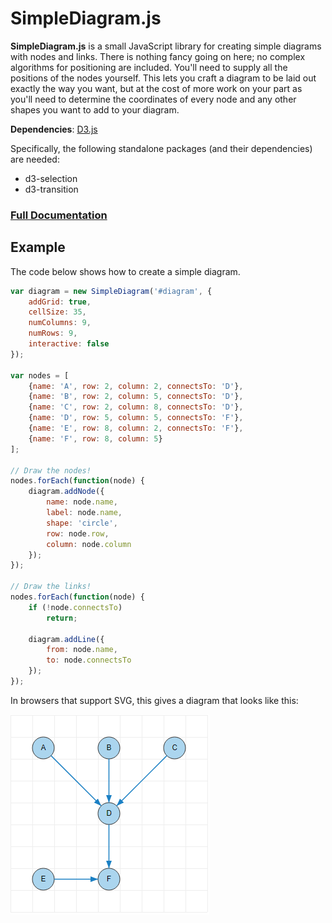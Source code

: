 # SimpleDiagram.js

**SimpleDiagram.js** is a small JavaScript library for creating simple diagrams with nodes and links.
There is nothing fancy going on here; no complex algorithms for positioning are included.
You'll need to supply all the positions of the nodes yourself. This lets you craft
a diagram to be laid out exactly the way you want, but at the cost of more work on your part
as you'll need to determine the coordinates of every node and any other shapes you want to add to
your diagram.

**Dependencies**:
[D3.js](http://d3js.org/)

Specifically, the following standalone packages (and their dependencies) are needed:
- d3-selection
- d3-transition

### [Full Documentation](docs.md)

## Example

The code below shows how to create a simple diagram.


```javascript
var diagram = new SimpleDiagram('#diagram', {
    addGrid: true,
    cellSize: 35,
    numColumns: 9,
    numRows: 9,
    interactive: false
});

var nodes = [
    {name: 'A', row: 2, column: 2, connectsTo: 'D'},
    {name: 'B', row: 2, column: 5, connectsTo: 'D'},
    {name: 'C', row: 2, column: 8, connectsTo: 'D'},
    {name: 'D', row: 5, column: 5, connectsTo: 'F'},
    {name: 'E', row: 8, column: 2, connectsTo: 'F'},
    {name: 'F', row: 8, column: 5}
];

// Draw the nodes!
nodes.forEach(function(node) {
    diagram.addNode({
        name: node.name,
        label: node.name,
        shape: 'circle',
        row: node.row,
        column: node.column
    });
});

// Draw the links!
nodes.forEach(function(node) {
    if (!node.connectsTo)
        return;

    diagram.addLine({
        from: node.name,
        to: node.connectsTo
    });
});
```

In browsers that support SVG, this gives a diagram that looks like this:

![Example image](example1.png)
